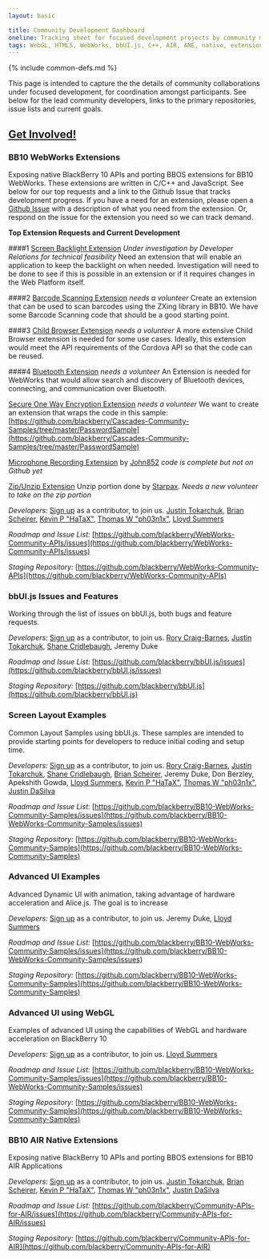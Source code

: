 ```yaml
---
layout: basic

title: Community Development Dashboard
oneline: Tracking sheet for focused development projects by community members
tags: WebGL, HTML5, WebWorks, bbUI.js, C++, AIR, ANE, native, extension
---
```

{% include common-defs.md %}

This page is intended to capture the the details of community collaborations under focused development, for coordination amongst participants. See below for the lead community developers, links to the primary repositories, issue lists and current goals. 

[Get Involved!](http://blackberry.github.com/howToContribute.html)
<br>
----

### BB10 WebWorks Extensions

Exposing native BlackBerry 10 APIs and porting BBOS extensions for BB10 WebWorks. These extensions are written in C/C++ and JavaScript. See below for our top requests and a link to the Github Issue that tracks development progress. If you have a need for an extension, please open a [Github Issue](https://github.com/blackberry/WebWorks-Community-APIs/issues) with a description of what you need from the extension. Or, respond on the issue for the extension you need so we can track demand.

__Top Extension Requests and Current Development__

####1 [Screen Backlight Extension](https://github.com/blackberry/WebWorks-Community-APIs/issues/125)
_Under investigation by Developer Relations for technical feasibility_
Need an extension that will enable an application to keep the backlight on when needed. Investigation will need to be done to see if this is possible in an extension or if it requires changes in the Web Platform itself.

####2 [Barcode Scanning Extension](https://github.com/blackberry/WebWorks-Community-APIs/issues/109) 
_needs a volunteer_
Create an extension that can be used to scan barcodes using the ZXing library in BB10. We have some Barcode Scanning code that should be a good starting point.

####3 [Child Browser Extension](https://github.com/blackberry/WebWorks-Community-APIs/issues/126) 
_needs a volunteer_
A more extensive Child Browser extension is needed for some use cases. Ideally, this extension would meet the API requirements of the Cordova API so that the code can be reused.

####4 [Bluetooth Extension](https://github.com/blackberry/WebWorks-Community-APIs/issues/127) 
_needs a volunteer_
An Extension is needed for WebWorks that would allow search and discovery of Bluetooth devices, connecting, and communication over Bluetooth.

[Secure One Way Encryption Extension](https://github.com/blackberry/WebWorks-Community-APIs/issues/124) 
_needs a volunteer_
We want to create an extension that wraps the code in this sample: [https://github.com/blackberry/Cascades-Community-Samples/tree/master/PasswordSample](https://github.com/blackberry/Cascades-Community-Samples/tree/master/PasswordSample)

[Microphone Recording Extension](https://github.com/blackberry/WebWorks-Community-APIs/issues/110) 
by [John852](https://github.com/john852)
_code is complete but not on Github yet_

[Zip/Unzip Extension](https://github.com/blackberry/WebWorks-Community-APIs/issues/104) 
Unzip portion done by [Starpax](https://github.com/starpax). _Needs a new volunteer to take on the zip portion_

_Developers:_
[Sign up](http://blackberry.github.com/howToContribute.html) as a contributor, to join us.
[Justin Tokarchuk](http://github.com/jtokarchuk),
[Brian Scheirer](http://github.com/bcs925),
[Kevin P "HaTaX"](http://github.com/hatax2),
[Thomas W "ph03n1x"](http://github.com/osbbx-ph03n1x),
[Lloyd Summers](http://github.com/kermed)

_Roadmap and Issue List:_
[https://github.com/blackberry/WebWorks-Community-APIs/issues](https://github.com/blackberry/WebWorks-Community-APIs/issues)

_Staging Repository:_
[https://github.com/blackberry/WebWorks-Community-APIs](https://github.com/blackberry/WebWorks-Community-APIs)

### bbUI.js Issues and Features

Working through the list of issues on bbUI.js, both bugs and feature requests.

_Developers:_
[Sign up](http://blackberry.github.com/howToContribute.html) as a contributor, to join us.
[Rory Craig-Barnes](http://github.com/glasspear),
[Justin Tokarchuk](http://github.com/jtokarchuk),
[Shane Cridlebaugh](http://github.com/SCrid2000),
Jeremy Duke

_Roadmap and Issue List:_
[https://github.com/blackberry/bbUI.js/issues](https://github.com/blackberry/bbUI.js/issues)

_Staging Repository:_
[https://github.com/blackberry/bbUI.js](https://github.com/blackberry/bbUI.js)

### Screen Layout Examples

Common Layout Samples using bbUI.js. These samples are intended to provide starting points for developers to reduce initial coding and setup time.

_Developers:_
[Sign up](http://blackberry.github.com/howToContribute.html) as a contributor, to join us.
[Rory Craig-Barnes](http://github.com/glasspear),
[Justin Tokarchuk](http://github.com/jtokarchuk),
[Shane Cridlebaugh](http://github.com/SCrid2000),
[Brian Scheirer](http://github.com/bcs925),
Jeremy Duke,
Don Berzley,
Apekshith Gowda,
[Lloyd Summers](http://github.com/kermed),
[Kevin P "HaTaX"](http://github.com/hatax2),
[Thomas W "ph03n1x"](http://github.com/osbbx-ph03n1x),
[Justin DaSilva](http://github.com/lyricidal)

_Roadmap and Issue List:_
[https://github.com/blackberry/BB10-WebWorks-Community-Samples/issues](https://github.com/blackberry/BB10-WebWorks-Community-Samples/issues)

_Staging Repository:_
[https://github.com/blackberry/BB10-WebWorks-Community-Samples](https://github.com/blackberry/BB10-WebWorks-Community-Samples)

### Advanced UI Examples

Advanced Dynamic UI with animation, taking advantage of hardware acceleration and Alice.js. The goal is to increase 

_Developers:_
[Sign up](http://blackberry.github.com/howToContribute.html) as a contributor, to join us.
Jeremy Duke,
[Lloyd Summers](http://github.com/kermed)

_Roadmap and Issue List:_
[https://github.com/blackberry/BB10-WebWorks-Community-Samples/issues](https://github.com/blackberry/BB10-WebWorks-Community-Samples/issues)

_Staging Repository:_
[https://github.com/blackberry/BB10-WebWorks-Community-Samples](https://github.com/blackberry/BB10-WebWorks-Community-Samples)

### Advanced UI using WebGL

Examples of advanced UI using the capabilities of WebGL and hardware acceleration on BlackBerry 10

_Developers:_
[Sign up](http://blackberry.github.com/howToContribute.html) as a contributor, to join us.
[Lloyd Summers](http://github.com/kermed)

_Roadmap and Issue List:_
[https://github.com/blackberry/BB10-WebWorks-Community-Samples/issues](https://github.com/blackberry/BB10-WebWorks-Community-Samples/issues)

_Staging Repository:_
[https://github.com/blackberry/BB10-WebWorks-Community-Samples](https://github.com/blackberry/BB10-WebWorks-Community-Samples)

### BB10 AIR Native Extensions

Exposing native BlackBerry 10 APIs and porting BBOS extensions for BB10 AIR Applications

_Developers:_
[Sign up](http://blackberry.github.com/howToContribute.html) as a contributor, to join us.
[Justin Tokarchuk](http://github.com/jtokarchuk),
[Brian Scheirer](http://github.com/bcs925),
[Kevin P "HaTaX"](http://github.com/hatax2),
[Thomas W "ph03n1x"](http://github.com/osbbx-ph03n1x),
[Justin DaSilva](http://github.com/lyricidal)

_Roadmap and Issue List:_
[https://github.com/blackberry/Community-APIs-for-AIR/issues](https://github.com/blackberry/Community-APIs-for-AIR/issues)

_Staging Repository:_
[https://github.com/blackberry/Community-APIs-for-AIR](https://github.com/blackberry/Community-APIs-for-AIR)